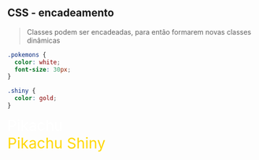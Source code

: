 ##  CSS - encadeamento

> Classes podem ser encadeadas, para então formarem novas classes dinâmicas

```css
.pokemons {
  color: white;
  font-size: 30px;
}

.shiny {
  color: gold;
}

```

<style type="text/css">
  .pokemons {
    color: white;
    font-size: 30px;
  }

  .shiny {
    color: gold;
  }
</style>

<div class="row">
  <div id="ivesaur" class="col-6 pokemons">
    Pikachu
  </div>
  <div class="col-6 pokemons shiny">
    Pikachu Shiny
  </div>
</div>
